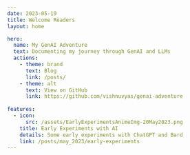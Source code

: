 ```yaml
---
date: 2023-05-19
title: Welcome Readers
layout: home

hero:
  name: My GenAI Adventure
  text: Documenting my journey through GenAI and LLMs  
  actions:
    - theme: brand
      text: Blog
      link: /posts/
    - theme: alt
      text: View on GitHub
      link: https://github.com/vishnuvyas/genai-adventure
  
features:
  - icon:
      src: /assets/EarlyExperimentsAnimeImg-20May2023.png
    title: Early Experiments with AI
    details: Some early experiments with ChatGPT and Bard
    link: /posts/may_2023/early-experiments
---
```



